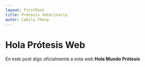 ```yaml
---
layout: FirstPost
title: Prótesis Veterinaria
autor: Camila Thorp
---
```


# Hola Prótesis Web #

En este post digo oficialmente a esta web **Hola Mundo Prótesis**
